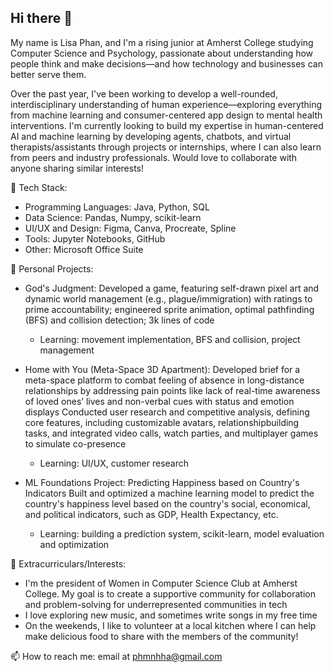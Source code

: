## Hi there 👋

<!--
**itslichu/itslichu** is a ✨ _special_ ✨ repository because its `README.md` (this file) appears on your GitHub profile.

Here are some ideas to get you started:

- 🔭 I’m currently working on ...
- 🌱 I’m currently learning ...
- 👯 I’m looking to collaborate on ...
- 🤔 I’m looking for help with ...
- 💬 Ask me about ...
- 📫 How to reach me: ...
- 😄 Pronouns: ...
- ⚡ Fun fact: ...
-->
My name is Lisa Phan, and I'm a rising junior at Amherst College studying Computer Science and Psychology, passionate about understanding how people think and make decisions—and how technology and businesses can better serve them. 

Over the past year, I've been working to develop a well-rounded, interdisciplinary understanding of human experience—exploring everything from machine learning and consumer-centered app design to mental health interventions. I'm currently looking to build my expertise in human-centered AI and machine learning by developing agents, chatbots, and virtual therapists/assistants through projects or internships, where I can also learn from peers and industry professionals. Would love to collaborate with anyone sharing similar interests!

🔭 Tech Stack:
- Programming Languages: Java, Python, SQL
- Data Science: Pandas, Numpy, scikit-learn
- UI/UX and Design: Figma, Canva, Procreate, Spline
- Tools: Jupyter Notebooks, GitHub
- Other: Microsoft Office Suite

🌱 Personal Projects: 
- God's Judgment:
  Developed a game, featuring self-drawn pixel art and dynamic world management (e.g., plague/immigration) with ratings to prime accountability; engineered sprite animation, optimal pathfinding (BFS) and collision detection; 3k lines of code
  + Learning: movement implementation, BFS and collision, project management
  
- Home with You (Meta-Space 3D Apartment):
  Developed brief for a meta-space platform to combat feeling of absence in long-distance relationships by addressing pain points like lack of real-time awareness of loved ones’ lives and non-verbal cues with status and emotion displays
  Conducted user research and competitive analysis, defining core features, including customizable avatars, relationshipbuilding tasks, and integrated video calls, watch parties, and multiplayer games to simulate co-presence
  + Learning: UI/UX, customer research

- ML Foundations Project: Predicting Happiness based on Country's Indicators
  Built and optimized a machine learning model to predict the country's happiness level based on the country's social, economical, and political indicators, such as GDP, Health Expectancy, etc.
  + Learning: building a prediction system, scikit-learn, model evaluation and optimization

👯 Extracurriculars/Interests:
- I'm the president of Women in Computer Science Club at Amherst College. My goal is to create a supportive community for collaboration and problem-solving for underrepresented communities in tech
- I love exploring new music, and sometimes write songs in my free time
- On the weekends, I like to volunteer at a local kitchen where I can help make delicious food to share with the members of the community!

 📫 How to reach me: email at phmnhha@gmail.com 
